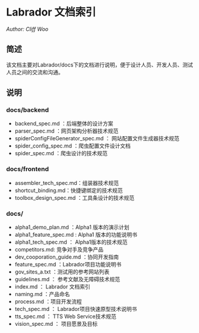 # Labrador 文档索引

  *Author: Cliff Woo*

## 简述
该文档主要对Labrador/docs下的文档进行说明，便于设计人员、开发人员、测试人员之间的交流和沟通。

## 说明

### docs/backend

- backend_spec.md ：后端整体的设计方案
- parser_spec.md ：网页架构分析器技术规范
- spiderConfigFileGenerator_spec.md ： 网站配置文件生成器技术规范
- spider_config_spec.md ：爬虫配置文件设计文档
- spider_spec.md ：爬虫设计的技术规范

### docs/frontend

- assembler_tech_spec.md：组装器技术规范
- shortcut_binding.md：快捷键绑定的技术规范
- toolbox_design_spec.md ：工具条设计的技术规范

### docs/

- alpha1_demo_plan.md ：Alpha1 版本的演示计划
- alpha1_feature_spec.md : Alpha1 版本的功能说明书
- alpha1_tech_spec.md ： Alpha1版本的技术规范
- competitors.md: 竞争对手及竞争产品
- dev_cooporation_guide.md ：协同开发指南
- feature_spec.md ：Labrador项目功能说明书
- gov_sites_a.txt ：测试用的参考网站列表
- guidelines.md ： 参考文献及无障碍技术规范
- index.md ： Labrador 文档索引
- naming.md ：产品命名
- process.md ：项目开发流程
- tech_spec.md ： Labrador项目快速原型技术说明书
- tts_spec.md ： TTS Web Service技术规范
- vision_spec.md ： 项目愿景及目标